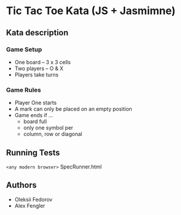 # Tic Tac Toe Kata (JS + Jasmimne)

## Kata description

### Game Setup

- One board – 3 x 3 cells
- Two players – O & X
- Players take turns

### Game Rules

- Player One starts
- A mark can only be placed on an empty position
- Game ends if …
  - board full
  - only one symbol per 
  - column, row or diagonal

## Running Tests

`<any modern browser>` SpecRunner.html

## Authors

- Oleksii Fedorov
- Alex Fengler
